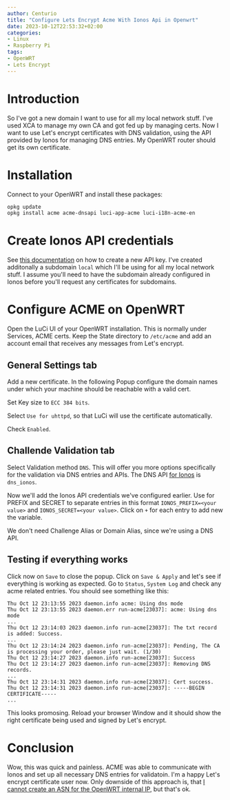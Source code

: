 ```yaml
---
author: Centurio
title: "Configure Lets Encrypt Acme With Ionos Api in Openwrt"
date: 2023-10-12T22:53:32+02:00
categories:
- Linux
- Raspberry Pi
tags:
- OpenWRT
- Lets Encrypt
---
```

# Introduction
So I've got a new domain I want to use for all my local network stuff. I've used XCA to manage my own CA and got fed up by managing certs. Now I want to use Let's encrypt certificates with DNS validation, using the API provided by Ionos for managing DNS entries. My OpenWRT router should get its own certificate.

# Installation
Connect to your OpenWRT and install these packages:

```bash
opkg update
opkg install acme acme-dnsapi luci-app-acme luci-i18n-acme-en
```

# Create Ionos API credentials
See [this documentation](https://developer.hosting.ionos.de/docs/getstarted#createKey) on how to create a new API key. I've created additonally a subdomain `local` which I'll be using for all my local network stuff. I assume you'll need to have the subdomain already configured in Ionos before you'll request any certificates for subdomains.

# Configure ACME on OpenWRT
Open the LuCi UI of your OpenWRT installation. This is normally under Services, ACME certs. Keep the State directory to `/etc/acme` and add an account email that receives any messages from Let's encrypt.

## General Settings tab
Add a new certificate. In the following Popup configure the domain names under which your machine should be reachable with a valid cert.

Set Key size to `ECC 384 bits`.

Select `Use for uhttpd`, so that LuCi will use the certificate automatically.

Check `Enabled`.

## Challende Validation tab
Select Validation method `DNS`. This will offer you more options specifically for the validation via DNS entries and APIs. The DNS API [for Ionos](https://github.com/acmesh-official/acme.sh/wiki/dnsapi2#dns_ionos) is `dns_ionos`.

Now we'll add the Ionos API credentials we've configured earlier. Use for PREFIX and SECRET to separate entries in this format `IONOS_PREFIX=<your value>` and `IONOS_SECRET=<your value>`. Click on `+` for each entry to add new the variable.

We don't need Challenge Alias or Domain Alias, since we're using a DNS API.

## Testing if everything works
Click now on `Save` to close the popup. Click on `Save & Apply` and let's see if everything is working as expected. Go to `Status`, `System Log` and check any acme related entries. You should see something like this:

```
Thu Oct 12 23:13:55 2023 daemon.info acme: Using dns mode
Thu Oct 12 23:13:55 2023 daemon.err run-acme[23037]: acme: Using dns mode
...
Thu Oct 12 23:14:03 2023 daemon.info run-acme[23037]: The txt record is added: Success.
...
Thu Oct 12 23:14:24 2023 daemon.info run-acme[23037]: Pending, The CA is processing your order, please just wait. (1/30)
Thu Oct 12 23:14:27 2023 daemon.info run-acme[23037]: Success
Thu Oct 12 23:14:27 2023 daemon.info run-acme[23037]: Removing DNS records.
...
Thu Oct 12 23:14:31 2023 daemon.info run-acme[23037]: Cert success.
Thu Oct 12 23:14:31 2023 daemon.info run-acme[23037]: -----BEGIN CERTIFICATE-----
...
```

This looks promosing. Reload your browser Window and it should show the right certificate being used and signed by Let's encrypt.

# Conclusion
Wow, this was quick and painless. ACME was able to communicate with Ionos and set up all necessary DNS entries for validatoin. I'm a happy Let's encrypt certificate user now. Only downside of this approach is, that [I cannot create an ASN for the OpenWRT internal IP](https://community.letsencrypt.org/t/certificates-for-hosts-on-private-networks/174), but that's ok.